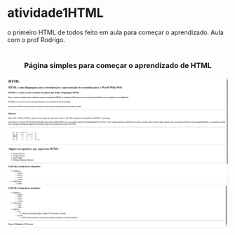 # atividade1HTML
o primeiro HTML de todos feito em aula para começar o aprendizado. Aula com o prof Rodrigo.
<br><br>
<div align="center">
  <h3>Página simples para começar o aprendizado de HTML</h3>
  <img src="ImagensGit/1.png"><img src="ImagensGit/2.png">
</div>
